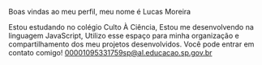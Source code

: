 Boas vindas ao meu perfil, meu nome é Lucas Moreira

Estou estudando no colégio Culto À Ciência, Estou me desenvolvendo na linguagem JavaScript,
Utilizo esse espaço para minha organização e compartilhamento dos meu projetos desenvolvidos.
Você pode entrar em contato comigo!
00001095331759sp@al.educacao.sp.gov.br
